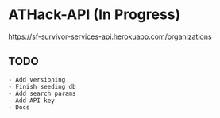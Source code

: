 # ATHack-API (In Progress)

https://sf-survivor-services-api.herokuapp.com/organizations

## TODO
    - Add versioning
    - Finish seeding db
    - Add search params
    - Add API key
    - Docs